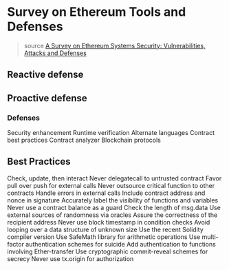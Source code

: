 # Survey on Ethereum Tools and Defenses 

> source [A Survey on Ethereum Systems Security: Vulnerabilities, Attacks and Defenses](https://arxiv.org/abs/1908.04507)



## Reactive defense
## Proactive defense

### Defenses 
Security enhancement
Runtime verification
Alternate languages
Contract best practices
Contract analyzer
Blockchain protocols


## Best Practices 

Check, update, then interact
Never delegatecall to untrusted contract
Favor pull over push for external calls
Never outsource critical function to other contracts
Handle errors in external calls
Include contract address and nonce in signature
Accurately label the visibility of functions and variables
Never use a contract balance as a guard
Check the length of msg.data
Use external sources of randomness via oracles
Assure the correctness of the recipient address
Never use block timestamp in condition checks
Avoid looping over a data structure of unknown size
Use the recent Solidity compiler version
Use SafeMath library for arithmetic operations
Use multi-factor authentication schemes for suicide
Add authentication to functions involving Ether-transfer
Use cryptographic commit-reveal schemes for secrecy
Never use tx.origin for authorization
